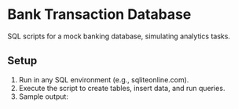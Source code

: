 # Bank Transaction Database
SQL scripts for a mock banking database, simulating analytics tasks.
## Setup
1. Run in any SQL environment (e.g., sqliteonline.com).
2. Execute the script to create tables, insert data, and run queries.
3. Sample output:  
